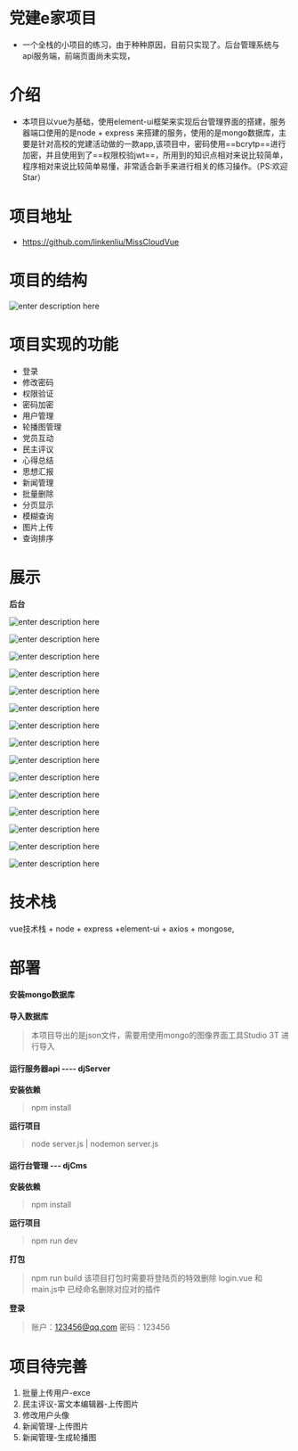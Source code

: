 # 党建e家项目
* 一个全栈的小项目的练习，由于种种原因，目前只实现了。后台管理系统与api服务端，前端页面尚未实现，


# 介绍
* 本项目以vue为基础，使用element-ui框架来实现后台管理界面的搭建，服务器端口使用的是node + express 来搭建的服务，使用的是mongo数据库，主要是针对高校的党建活动做的一款app,该项目中，密码使用==bcrytp==进行加密，并且使用到了==权限校验jwt==，所用到的知识点相对来说比较简单，程序相对来说比较简单易懂，非常适合新手来进行相关的练习操作。（PS:欢迎Star）
# 项目地址

* <a target="_blank" href="https://github.com/linkenliu/MissCloudVue">https://github.com/linkenliu/MissCloudVue</a>

# 项目的结构
![enter description here](https://gitee.com/qyd_9/nodebook_image/raw/master/小书匠/2019912dj_01.png)

# 项目实现的功能

 - 登录
- 修改密码
- 权限验证
- 密码加密
- 用户管理
- 轮播图管理
- 党员互动
- 民主评议
- 心得总结
- 思想汇报
- 新闻管理
- 批量删除
- 分页显示
- 模糊查询
- 图片上传
- 查询排序

# 展示

**后台**

![enter description here](https://gitee.com/qyd_9/nodebook_image/raw/master/小书匠/2019912jd_01.png)

![enter description here](https://gitee.com/qyd_9/nodebook_image/raw/master/小书匠/2019912jd_02.png)

![enter description here](https://gitee.com/qyd_9/nodebook_image/raw/master/小书匠/2019912jd_03.png)

![enter description here](https://gitee.com/qyd_9/nodebook_image/raw/master/小书匠/2019912jd_04.png)

![enter description here](https://gitee.com/qyd_9/nodebook_image/raw/master/小书匠/2019912jd_05.png)

![enter description here](https://gitee.com/qyd_9/nodebook_image/raw/master/小书匠/2019912jd_06.png)

![enter description here](https://gitee.com/qyd_9/nodebook_image/raw/master/小书匠/2019912jd_7.png)

![enter description here](https://gitee.com/qyd_9/nodebook_image/raw/master/小书匠/2019912jd_08.png)

![enter description here](https://gitee.com/qyd_9/nodebook_image/raw/master/小书匠/2019912jd_09.png)

![enter description here](https://gitee.com/qyd_9/nodebook_image/raw/master/小书匠/2019912jd_10.png)

![enter description here](https://gitee.com/qyd_9/nodebook_image/raw/master/小书匠/2019912jd_11.png)

![enter description here](https://gitee.com/qyd_9/nodebook_image/raw/master/小书匠/2019912jd_12.png)

![enter description here](https://gitee.com/qyd_9/nodebook_image/raw/master/小书匠/2019912jd_13.png)


![enter description here](https://gitee.com/qyd_9/nodebook_image/raw/master/小书匠/2019912jd_14.png)

![enter description here](https://gitee.com/qyd_9/nodebook_image/raw/master/小书匠/2019912jd_15.png)
# 技术栈
vue技术栈 + node + express +element-ui + axios + mongose,



# 部署
#### 安装mongo数据库

**导入数据库**
> 本项目导出的是json文件，需要用使用mongo的图像界面工具Studio 3T 进行导入


#### 运行服务器api ---- djServer

**安装依赖**
> npm install

**运行项目**

>node server.js  | nodemon server.js


#### 运行台管理 --- djCms
**安装依赖**
> npm install

**运行项目**

>npm  run dev

**打包**
>npm run build
>该项目打包时需要将登陆页的特效删除
>login.vue  和 main.js中  已经命名删除对应对的插件

**登录**
>账户：123456@qq.com
>密码：123456


# 项目待完善
1. 批量上传用户-exce
2. 民主评议-富文本编辑器-上传图片
3. 修改用户头像
4. 新闻管理-上传图片
5. 新闻管理-生成轮播图


